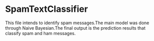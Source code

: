 # SpamTextClassifier
This file intends to identify spam messages.The main model was done through Naive Bayesian.The final output is the prediction results that classify spam and ham messages.
